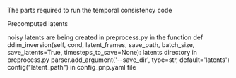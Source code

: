 The parts required to run the temporal consistency code

Precomputed latents

noisy latents are being created in preprocess.py in the function 
      def ddim_inversion(self, cond, latent_frames, save_path, batch_size, save_latents=True, timesteps_to_save=None):
latents directory in preprocess.py 
      parser.add_argument('--save_dir', type=str, default='latents')
config("latent_path") in config_pnp.yaml file


